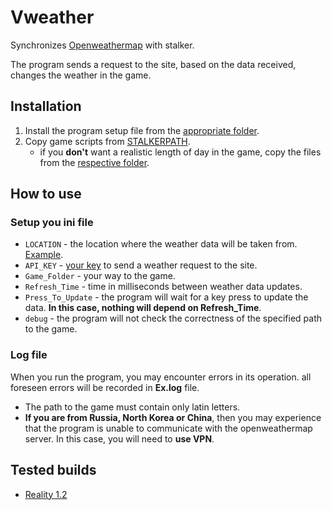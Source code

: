 # Vweather
 Synchronizes [Openweathermap](https://openweathermap.org/) with stalker.
 
 The program sends a request to the site, based on the data received, changes the weather in the game.
## Installation
1. Install the program setup file from the [appropriate folder](https://github.com/Vampirlo/Vweather/tree/main/Setup%20files).
2. Copy game scripts from [STALKERPATH](https://github.com/Vampirlo/Vweather/tree/main/STALKERPATH).
    * if you **don't** want a realistic length of day in the game, copy the files from the [respective folder](https://github.com/Vampirlo/Vweather/tree/main/STALKERPATH/!Without%20realistic%20time%20length/gamedata).


## How to use
### Setup you ini file
* `LOCATION` - the location where the weather data will be taken from. [Example](https://openweathermap.org/city/2643743).
* `API_KEY` - [your key](https://home.openweathermap.org/api_keys) to send a weather request to the site.
* `Game_Folder` - your way to the game.
* `Refresh_Time` - time in milliseconds between weather data updates.
* `Press_To_Update` - the program will wait for a key press to update the data. **In this case, nothing will depend on Refresh_Time**.
* `debug` - the program will not check the correctness of the specified path to the game.
### Log file
When you run the program, you may encounter errors in its operation. all foreseen errors will be recorded in **Ex.log** file.
* The path to the game must contain only latin letters.
* **If you are from Russia, North Korea or China**, then you may experience that the program is unable to communicate with the openweathermap server. In this case, you will need to **use VPN**.
## Tested builds
* [Reality 1.2](https://discord.gg/VUcJ2y4gkv)
